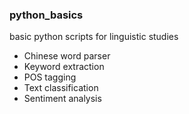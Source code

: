 ### python_basics
basic python scripts for linguistic studies
- Chinese word parser
- Keyword extraction
- POS tagging
- Text classification
- Sentiment analysis

